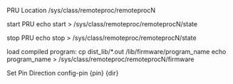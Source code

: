 PRU Location
/sys/class/remoteproc/remoteprocN

start PRU
echo start > /sys/class/remoteproc/remoteprocN/state

stop PRU
echo stop > /sys/class/remoteproc/remoteprocN/state

load compiled program:
cp dist_lib/*.out /lib/firmware/program_name
echo program_name > /sys/class/remoteproc/remoteprocN/firmware


Set Pin Direction
config-pin {pin} {dir}